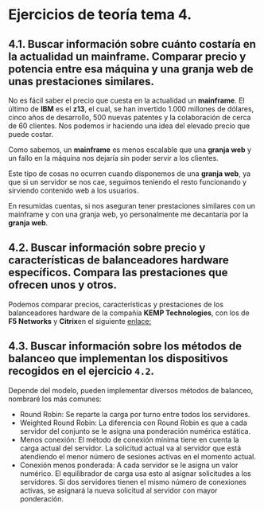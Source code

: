 # Ejercicios de teoría tema 4.

## 4.1. Buscar información sobre cuánto costaría en la actualidad un mainframe. Comparar precio y potencia entre esa máquina y una granja web de unas prestaciones similares.
No es fácil saber el precio que cuesta en la actualidad un **mainframe**. El último de **IBM** es el **z13**, el cual, se han invertido 1.000 millones de dólares, cinco años de desarrollo, 500 nuevas patentes y la colaboración de cerca de 60 clientes. Nos podemos ir haciendo una idea del elevado precio que puede costar.

Como sabemos, un **mainframe** es menos escalable que una **granja web** y un fallo en la máquina nos dejaría sin poder servir a los clientes.

Este tipo de cosas no ocurren cuando disponemos de una **granja web**, ya que si un servidor se nos cae, seguimos teniendo el resto funcionando y sirviendo contenido web a los usuarios.

En resumidas cuentas, si nos aseguran tener prestaciones similares con un mainframe y con una granja web, yo personalmente me decantaría por la **granja web**.

## 4.2. Buscar información sobre precio y características de balanceadores hardware específicos. Compara las prestaciones que ofrecen unos y otros.
Podemos comparar precios, características y prestaciones de los balanceadores hardware de la compañía **KEMP Technologies**, con los de **F5 Networks** y **Citrix**en el siguiente [enlace:](https://kemptechnologies.com/compare-kemp-f5-big-ip-citrix-netscaler-hardware-load-balancers/)

## 4.3. Buscar información sobre los métodos de balanceo que implementan los dispositivos recogidos en el ejercicio `4.2`.
Depende del modelo, pueden implementar diversos métodos de balanceo, nombraré los más comunes:

+ Round Robin: Se reparte la carga por turno entre todos los servidores.
+ Weighted Round Robin: La diferencia con Round Robin es que a cada servidor del conjunto se le asigna una ponderación numérica estática.
+ Menos conexión: El método de conexión mínima tiene en cuenta la carga actual del servidor. La solicitud actual va al servidor que está atendiendo el menor número de sesiones activas en el momento actual.
+ Conexión menos ponderada: A cada servidor se le asigna un valor numérico. El equilibrador de carga usa esto al asignar solicitudes a los servidores. Si dos servidores tienen el mismo número de conexiones activas, se asignará la nueva solicitud al servidor con mayor ponderación.